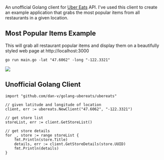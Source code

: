 An unofficial Golang client for [Uber Eats](https://www.ubereats.com/) API. I've used this client to create an example application that grabs the most popular items from all restaurants in a given location.

## Most Popular Items Example

This will grab all restaurant popular items and display them on a beautifully styled web page at http://localhost:3000

```
go run main.go -lat "47.6062" -long "-122.3321"
```

![](/screenshot.png?raw=true)

## Unofficial Golang Client

```
import "github.com/dan-v/golang-ubereats/ubereats"

// given latitude and longitude of location
client, err := ubereats.NewClient("47.6062", "-122.3321")

// get store list
storeList, err := client.GetStoreList()

// get store details
for _, store := range storeList {
    fmt.Println(store.Title)
    details, err := client.GetStoreDetails(store.UUID)
    fmt.Println(details)
}
```
